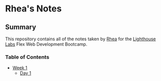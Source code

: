# Rhea's Notes
## Summary

This repository contains all of the notes taken by [Rhea](https://github.com/Rheaazarraga) for the [Lighthouse Labs](https://www.lighthouselabs.ca/) Flex Web Development Bootcamp.

### Table of Contents

* [Week 1](/Week_1)
  * [Day 1](/Week_1/Day_1)